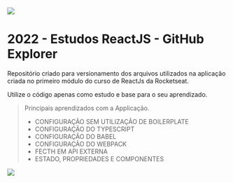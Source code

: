 # 

![](https://user-images.githubusercontent.com/62906170/175831542-20390836-f600-4fb4-8086-8ae7ee544a4e.png)

# 2022 - Estudos ReactJS - GitHub Explorer
Repositório criado para versionamento dos arquivos utilizados na aplicação criada no primeiro módulo do curso de ReactJs da Rocketseat.

Utilize o código apenas como estudo e base para o seu aprendizado.

> Principais aprendizados com a Applicação.
>
> - CONFIGURAÇÃO SEM UTILIZAÇÃO DE BOILERPLATE
> - CONFIGURAÇÃO DO TYPESCRIPT
> - CONFIGURAÇÃO DO BABEL
> - CONFIGURAÇÃO DO WEBPACK
> - FECTH EM API EXTERNA
> - ESTADO, PROPRIEDADES E COMPONENTES


![](https://user-images.githubusercontent.com/62906170/179363118-1c6275f0-0946-4db3-b5fd-3776cf059bfd.gif)


